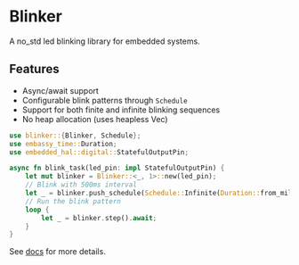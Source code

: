# Blinker

A no_std led blinking library for embedded systems.

## Features

- Async/await support
- Configurable blink patterns through `Schedule`
- Support for both finite and infinite blinking sequences
- No heap allocation (uses heapless Vec)

```rust
use blinker::{Blinker, Schedule};
use embassy_time::Duration;
use embedded_hal::digital::StatefulOutputPin;

async fn blink_task(led_pin: impl StatefulOutputPin) {
    let mut blinker = Blinker::<_, 1>::new(led_pin);
    // Blink with 500ms interval
    let _ = blinker.push_schedule(Schedule::Infinite(Duration::from_millis(500)));
    // Run the blink pattern
    loop {
        let _ = blinker.step().await;
    }
}
```

See [docs](https://docs.rs/blinker/latest/blinker/) for more details.
